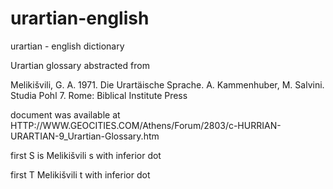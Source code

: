 # urartian-english
urartian - english dictionary

Urartian glossary abstracted from

Melikišvili, G. A. 1971. Die Urartäische Sprache. A. Kammenhuber, M. Salvini. Studia Pohl 7. Rome: Biblical Institute Press 

document was available at HTTP://WWW.GEOCITIES.COM/Athens/Forum/2803/c-HURRIAN-URARTIAN-9_Urartian-Glossary.htm


first S is Melikišvili s with inferior dot 

first T Melikišvili t with inferior dot

